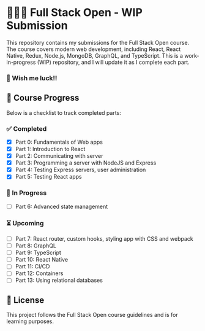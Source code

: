 # 👩🏽‍💻 Full Stack Open - WIP Submission

This repository contains my submissions for the Full Stack Open course. The course covers modern web development, including React, React Native, Redux, Node.js, MongoDB, GraphQL, and TypeScript. This is a work-in-progress (WIP) repository, and I will update it as I complete each part.

### 🧿 Wish me luck!!

## 🚀 Course Progress

Below is a checklist to track completed parts:

### ✅ Completed

- [x] Part 0: Fundamentals of Web apps
- [x] Part 1: Introduction to React
- [x] Part 2: Communicating with server
- [x] Part 3: Programming a server with NodeJS and Express
- [x] Part 4: Testing Express servers, user administration
- [x] Part 5: Testing React apps

### 🔄 In Progress

- [ ] Part 6: Advanced state management

### ⏳ Upcoming

- [ ] Part 7: React router, custom hooks, styling app with CSS and webpack
- [ ] Part 8: GraphQL
- [ ] Part 9: TypeScript
- [ ] Part 10: React Native
- [ ] Part 11: CI/CD
- [ ] Part 12: Containers
- [ ] Part 13: Using relational databases

## 📜 License

This project follows the Full Stack Open course guidelines and is for learning purposes.
